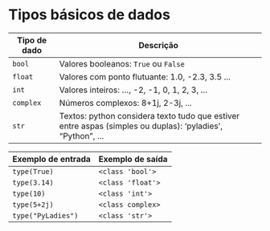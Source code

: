 # Tipos básicos de dados

| Tipo de dado | Descrição                                                                                                  |
| ------------ | ---------------------------------------------------------------------------------------------------------- |
| `bool`       | Valores booleanos: `True` ou `False `                                                                      |
| `float`      | Valores com ponto flutuante: 1.0, -2.3, 3.5 ...                                                            |
| `int`        | Valores inteiros: …, -2, -1, 0, 1, 2, 3, ...                                                               |
| `complex`    | Números complexos: 8+1j, 2-3j, ...                                                                         |
| `str`        | Textos: python considera texto tudo que estiver entre aspas (simples ou duplas): ‘pyladies’, “Python”, ... |

| Exemplo de entrada | Exemplo de saída  |
| ------------------ | ----------------- |
| `type(True)`       | `<class 'bool'>`  |
| `type(3.14)`       | `<class 'float'>` |
| `type(10)`         | `<class 'int'>`   |
| `type(5+2j)`       | `<class complex>` |
| `type("PyLadies")` | `<class 'str'>`   |
